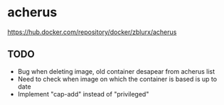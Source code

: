 # acherus

<https://hub.docker.com/repository/docker/zblurx/acherus>

## TODO

- Bug when deleting image, old container desapear from acherus list
- Need to check when image on which the container is based is up to date
- Implement "cap-add" instead of "privileged"
